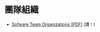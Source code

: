 # 團隊組織

* [Sofware Team Organizations (PDF)](https://www.slideshare.net/drdenizkilinc/sofware-team-organizations) (讚！)
